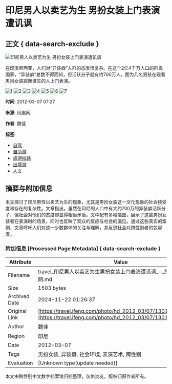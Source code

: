 # 印尼男人以卖艺为生 男扮女装上门表演遭讥讽

## 正文 { data-search-exclude }


![印尼男人以卖艺为生 男扮女装上门表演遭讥讽](http://y0.ifengimg.com/94bf00102138ec0a/2012/0307/rdn_4f569c8ced549.jpg)

在印度尼西亚，人们对“异装癖”人群的态度很复杂。在这个2亿4千万人口的群岛国家，“异装癖”总数不得而知，但活跃分子就有约700万人。图为几名男孩在观看男扮女装跳舞谋生的人上门表演。

![1](http://y3.ifengimg.com/f04c9b92453d105f/2012/0307/xes_63c47af4f3d2326ded5cb5443cc89666.jpg)
![2](http://y3.ifengimg.com/f04c9b92453d105f/2012/0307/xes_e2fba96b8130eb087cc5b4ff4323c947.jpg)
![3](http://y0.ifengimg.com/f04c9b92453d105f/2012/0307/xes_75ecdf767b98d745c400252a73c4c1d3.jpg)
![4](http://y3.ifengimg.com/f04c9b92453d105f/2012/0307/xes_b3412561be49df199fb22e6b937408c5.jpg)
![5](http://y3.ifengimg.com/f04c9b92453d105f/2012/0307/xes_08b9e7312689ef39326d20650bc5c871.jpg)
![6](http://y0.ifengimg.com/f04c9b92453d105f/2012/0307/xes_88c21d6f04fdc0f2c8c11a8cd2c25103.jpg)
![7](http://y1.ifengimg.com/f04c9b92453d105f/2012/0307/xes_c65fa44ae974e44fc1795ac27d8c6d26.jpg)

**时间**: 2012-03-07 07:27

**来源**: 凤凰网

**作者**: 魏佳

**标签**: 
- [自驾](http://fashion.ifeng.com/travel/4111/1/)
- [自助游](http://fashion.ifeng.com/travel/4109/1/)
- [旅游线路](http://fashion.ifeng.com/travel/4107/1/)
- [出境游](http://fashion.ifeng.com/travel/4105/1/)
- [人文](http://fashion.ifeng.com/travel/4103/1/)

## 摘要与附加信息

<!-- tcd_abstract -->
本文探讨了印尼男性以卖艺为生的现象，尤其是男扮女装这一文化现象的社会接受度和存在的复杂性。文章指出，虽然在印尼的人口中有大约700万的异装癖活跃分子，但社会对他们的态度却显得相当矛盾。文中配有多幅插图，展示了这些男扮女装者在表演时的场景，同时也反映了观众的反应与社会的偏见。通过这些真实的案例，文章呼吁人们对这一少数群体的关注与理解，并反思社会对跨性别者的包容度。
<!-- tcd_abstract_end -->

### 附加信息 [Processed Page Metadata] { data-search-exclude }

| Attribute       | Value                                  |
|-----------------|----------------------------------------|
| Filename        | travel_印尼男人以卖艺为生男扮女装上门表演遭讥讽_-_旅游-_凤凰网.md                             |
| Size            | 1503 bytes                           |
| Archived Date   | 2024-11-22 01:26:37                             |
| Original Link   | [https://travel.ifeng.com/photo/hd_2012_03/07/13018187_0.shtml](https://travel.ifeng.com/photo/hd_2012_03/07/13018187_0.shtml)                       |
| Author          | 魏佳                               |
| Region          | 印尼                               |
| Date            | 2012-03-07                                 |
| Tags            | 男扮女装, 异装癖, 社会环境, 表演艺术, 跨性别                                 |
| Evaluation            | [Unknown type(update needed)]                                 |
<!-- tcd_table_end -->

本文由跨性别中文数字档案馆归档整理，仅供浏览。版权归原作者所有。
